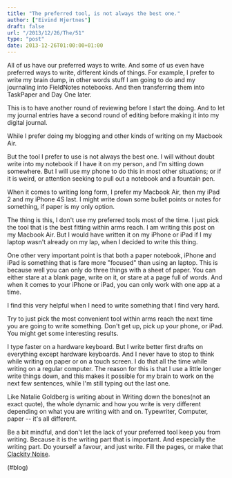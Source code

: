 ```yaml
---
title: "The preferred tool, is not always the best one."
author: ["Eivind Hjertnes"]
draft: false
url: "/2013/12/26/The/51"
type: "post"
date: 2013-12-26T01:00:00+01:00
---
```


All of us have our preferred ways to write. And some of us even have
preferred ways to write, different kinds of things. For example, I
prefer to write my brain dump, in other words stuff I am going to do and
my journaling into FieldNotes notebooks. And then transferring them into
TaskPaper and Day One later.

This is to have another round of reviewing before I start the doing. And
to let my journal entries have a second round of editing before making
it into my digital journal.

While I prefer doing my blogging and other kinds of writing on my
Macbook Air.

But the tool I prefer to use is not always the best one. I will without
doubt write into my notebook if I have it on my person, and I'm sitting
down somewhere. But I will use my phone to do this in most other
situations; or if it is weird, or attention seeking to pull out a
notebook and a fountain pen.

When it comes to writing long form, I prefer my Macbook Air, then my
iPad 2 and my iPhone 4S last. I might write down some bullet points or
notes for something, if paper is my only option.

The thing is this, I don't use my preferred tools most of the time. I
just pick the tool that is the best fitting within arms reach. I am
writing this post on my Macbook Air. But I would have written it on my
iPhone or iPad if I my laptop wasn't already on my lap, when I decided
to write this thing.

One other very important point is that both a paper notebook, iPhone and
iPad is something that is fare more "focused" than using an laptop. This
is because well you can only do three things with a sheet of paper. You
can either stare at a blank page, write on it, or stare at a page full
of words. And when it comes to your iPhone or iPad, you can only work
with one app at a time.

I find this very helpful when I need to write something that I find very
hard.

Try to just pick the most convenient tool within arms reach the next
time you are going to write something. Don't get up, pick up your phone,
or iPad. You might get some interesting results.

I type faster on a hardware keyboard. But I write better first drafts on
everything except hardware keyboards. And I never have to stop to think
while writing on paper or on a touch screen. I do that all the time
while writing on a regular computer. The reason for this is that I use a
little longer write things down, and this makes it possible for my brain
to work on the next few sentences, while I'm still typing out the last
one.

Like Natalie Goldberg is writing about in Writing down the bones(not an
exact quote), the whole dynamic and how you write is very different
depending on what you are writing with and on. Typewriter, Computer,
paper -- it's all different.

Be a bit mindful, and don't let the lack of your preferred tool keep you
from writing. Because it is the writing part that is important. And
especially the writing part. Do yourself a favour, and just write. Fill
the pages, or make that
[Clackity
Noise](http://www.kungfugrippe.com/post/169873399/clackity-noise).

(#blog)
